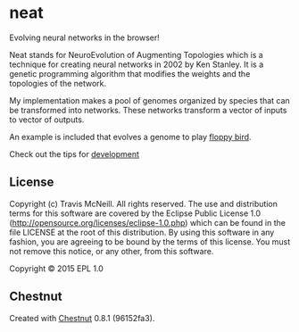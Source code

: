 # neat

Evolving neural networks in the browser!

Neat stands for NeuroEvolution of Augmenting Topologies which is a
technique for creating neural networks in 2002 by Ken Stanley. It is
a genetic programming algorithm that modifies the weights and the
topologies of the network.

My implementation makes a pool of genomes organized by species that
can be transformed into networks. These networks transform a vector
of inputs to vector of outputs.

An example is included that evolves a genome to play [floppy bird](http://localhost:10555/floppy).

Check out the tips for [development](DEVELOPMENT.md)

## License

Copyright (c) Travis McNeill. All rights reserved. The use and
distribution terms for this software are covered by the Eclipse
Public License 1.0 (http://opensource.org/licenses/eclipse-1.0.php)
which can be found in the file LICENSE at the root of this
distribution. By using this software in any fashion, you are
agreeing to be bound by the terms of this license. You must
not remove this notice, or any other, from this software.

Copyright © 2015 EPL 1.0

## Chestnut

Created with [Chestnut](http://plexus.github.io/chestnut/) 0.8.1 (96152fa3).
